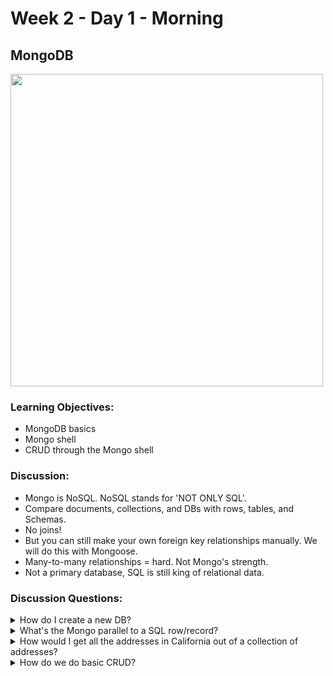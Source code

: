 # Week 2 - Day 1 - Morning

## MongoDB

<img src="https://webassets.mongodb.com/_com_assets/cms/MongoDB-Logo-5c3a7405a85675366beb3a5ec4c032348c390b3f142f5e6dddf1d78e2df5cb5c.png" width="500" alt="">



### Learning Objectives:
* MongoDB basics
* Mongo shell
* CRUD through the Mongo shell

### Discussion:
* Mongo is NoSQL. NoSQL stands for 'NOT ONLY SQL'.
* Compare documents, collections, and DBs with rows, tables, and Schemas.
* No joins!
* But you can still make your own foreign key relationships manually. We will do this with Mongoose.
* Many-to-many relationships = hard. Not Mongo's strength.
* Not a primary database, SQL is still king of relational data.

### Discussion Questions:
<details><summary>How do I create a new DB?</summary>

	> use DATABASE_NAME

This command will create a new database if it doesn't exist, otherwise it will return the existing database.
</details>

<details><summary>What's the Mongo parallel to a SQL row/record?</summary>

	Document (JSON object)
</details>

<details><summary>How would I get all the addresses in California out of a collection of addresses?</summary>
</details>



<details><summary>How do we do basic CRUD?</summary>

#### CREATE - Inserting a document into a collection

	db.COLLECTION_NAME.insert({YOUR_JSON_DOCUMENT})

**Example:** db.users.insert({name: "Rob", email: "rob@gmail.com"})


#### READ - Retrieving documents from a collection
	db.COLLECTION_NAME.find({YOUR_QUERY_DOCUMENT})

**Example:** db.users.find({name: "Rob"})

	
#### DESTROY - Removing documents from a collection
	db.COLLECTION_NAME.remove({YOUR_QUERY_DOCUMENT}, BOOLEAN)

**Example:** db.users.remove({email: "rob@gmail.com"})

#### UPDATE - Updating documents in a collection
	db.COLLECTION_NAME.update({QUERY}, {FIELDS_TO_UPDATE}, {OPTIONS})  
	// Note: the {OPTIONS} document is optional

This will completely overwrite everything except the _id field.
 
**Challenge:** How would we update a document and retain the existing information?
</details>



